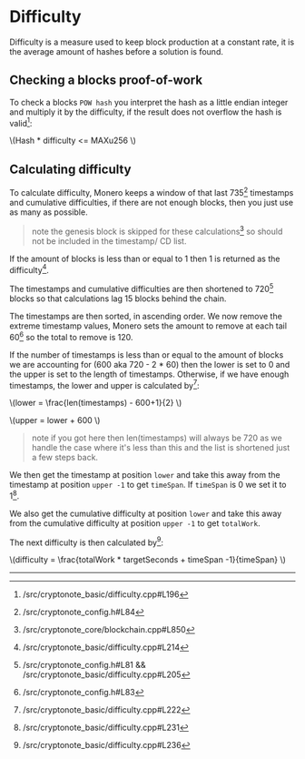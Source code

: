 # Difficulty

Difficulty is a measure used to keep block production at a constant rate, it is the average amount of hashes before a solution
is found.

## Checking a blocks proof-of-work

To check a blocks `POW hash` you interpret the hash as a little endian integer and multiply it by the difficulty, if the result
does not overflow the hash is valid[^check-pow]:

\\(Hash * difficulty <= MAXu256 \\)

## Calculating difficulty

To calculate difficulty, Monero keeps a window of that last 735[^diff-blocks-count] timestamps and cumulative difficulties,
if there are not enough blocks, then you just use as many as possible.

> note the genesis block is skipped for these calculations[^skip-genesis] so should not be included in the timestamp/ CD list.

If the amount of blocks is less than or equal to 1 then 1 is returned as the difficulty[^amt-blocks-1].

The timestamps and cumulative difficulties are then shortened to 720[^diff-window] blocks so that calculations lag 15 blocks behind
the chain.

The timestamps are then sorted, in ascending order. We now remove the extreme timestamp values, Monero sets the amount to
remove at each tail 60[^amt-of-extremes] so the total to remove is 120.

If the number of timestamps is less than or equal to the amount of blocks we are accounting for (600 aka 720 - 2 * 60) then the lower
is set to 0 and the upper is set to the length of timestamps. Otherwise, if we have enough timestamps, the lower and upper is calculated
by[^calculating-lower-upper]:

\\(lower = \frac{len(timestamps) - 600+1}{2} \\)

\\(upper = lower + 600 \\)

> note if you got here then len(timestamps) will always be 720 as we handle the case where it's less than this and the list is shortened just a few steps back.

We then get the timestamp at position `lower` and take this away from the timestamp at position `upper -1` to get `timeSpan`.
If `timeSpan` is 0 we set it to 1[^timespan0].

We also get the cumulative difficulty at position `lower` and take this away from the cumulative difficulty at position `upper -1` to get `totalWork`.

The next difficulty is then calculated by[^final-diff-cal]:

\\(difficulty = \frac{totalWork * targetSeconds + timeSpan -1}{timeSpan} \\)

---

[^check-pow]: /src/cryptonote_basic/difficulty.cpp#L196

[^diff-blocks-count]: /src/cryptonote_config.h#L84

[^skip-genesis]: /src/cryptonote_core/blockchain.cpp#L850

[^amt-blocks-1]: /src/cryptonote_basic/difficulty.cpp#L214

[^diff-window]: /src/cryptonote_config.h#L81 && /src/cryptonote_basic/difficulty.cpp#L205

[^amt-of-extremes]: /src/cryptonote_config.h#L83

[^calculating-lower-upper]: /src/cryptonote_basic/difficulty.cpp#L222

[^timespan0]: /src/cryptonote_basic/difficulty.cpp#L231

[^final-diff-cal]: /src/cryptonote_basic/difficulty.cpp#L236
